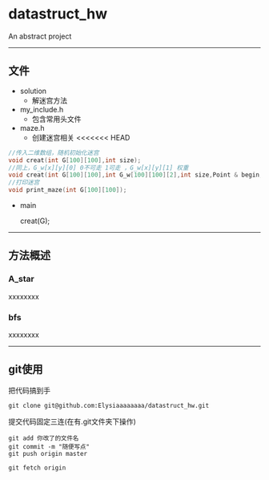 # datastruct_hw
An abstract project

---
## 文件
- solution
  - 解迷宫方法
- my_include.h
  - 包含常用头文件
- maze.h
  - 创建迷宫相关
<<<<<<< HEAD
```c++
//传入二维数组，随机初始化迷宫 
void creat(int G[100][100],int size);
//同上，G_w[x][y][0] 0不可走 1可走 ，G_w[x][y][1] 权重
void creat(int G[100][100],int G_w[100][100][2],int size,Point & begin,Point & end);
//打印迷宫
void print_maze(int G[100][100]);
```
        
- main


    creat(G);
---
## 方法概述
### A_star
xxxxxxxx
### bfs
xxxxxxxx

---
## git使用

把代码搞到手
```
git clone git@github.com:Elysiaaaaaaaa/datastruct_hw.git
```


提交代码固定三连(在有.git文件夹下操作)
```
git add 你改了的文件名
git commit -m "随便写点"
git push origin master
```


```
git fetch origin
```
